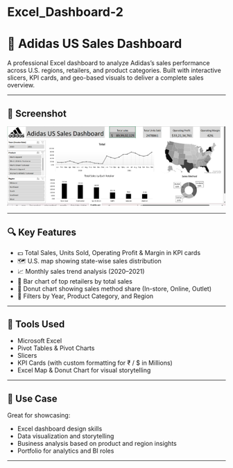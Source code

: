 # Excel_Dashboard-2
# 👟 Adidas US Sales Dashboard

A professional Excel dashboard to analyze Adidas’s sales performance across U.S. regions, retailers, and product categories. Built with interactive slicers, KPI cards, and geo-based visuals to deliver a complete sales overview.

---

## 📸 Screenshot

![Dashboard Preview](./adidas.png)

---

## 🔍 Key Features

- 💵 Total Sales, Units Sold, Operating Profit & Margin in KPI cards  
- 🗺️ U.S. map showing state-wise sales distribution  
- 📈 Monthly sales trend analysis (2020–2021)  
- 🛒 Bar chart of top retailers by total sales  
- 🍩 Donut chart showing sales method share (In-store, Online, Outlet)  
- 🔘 Filters by Year, Product Category, and Region

---

## 🚀 Tools Used

- Microsoft Excel  
- Pivot Tables & Pivot Charts  
- Slicers
- KPI Cards (with custom formatting for ₹ / $ in Millions)  
- Excel Map & Donut Chart for visual storytelling

---

## 🧠 Use Case

Great for showcasing:
- Excel dashboard design skills  
- Data visualization and storytelling  
- Business analysis based on product and region insights  
- Portfolio for analytics and BI roles

---
